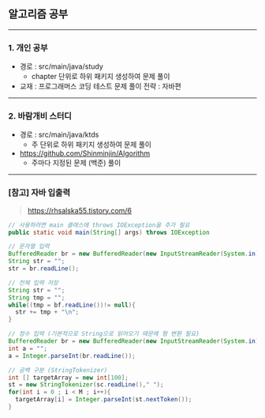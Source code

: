 ## 알고리즘 공부
***
### 1. 개인 공부
- 경로 : src/main/java/study
  - chapter 단위로 하위 패키지 생성하여 문제 풀이
- 교재 : 프로그래머스 코딩 테스트 문제 풀이 전략 : 자바편

***
### 2. 바람개비 스터디
- 경로 : src/main/java/ktds
  - 주 단위로 하위 패키지 생성하여 문제 풀이
- https://github.com/Shinminjin/Algorithm
  - 주마다 지정된 문제 (백준) 풀이

***
### [참고] 자바 입출력
>https://rhsalska55.tistory.com/6
```java
// 사용하려면 main 클래스에 throws IOException을 추가 필요
public static void main(String[] args) throws IOException

// 문자열 입력
BufferedReader br = new BufferedReader(new InputStreamReader(System.in));
String str = "";
str = br.readLine();

// 전체 입력 저장
String str = "";
String tmp = "";
while((tmp = bf.readLine())!= null){
  str += tmp + "\n";
}

// 정수 입력 (기본적으로 String으로 읽어오기 때문에 형 변환 필요)
BufferedReader br = new BufferedReader(new InputStreamReader(System.in));
int a = "";
a = Integer.parseInt(br.readLine());

// 공백 구분 (StringTokenizer)
int [] targetArray = new int[100];
st = new StringTokenizer(sc.readLine()," ");
for(int i = 0 ; i < M ; i++){
  targetArray[i] = Integer.parseInt(st.nextToken());
}
```